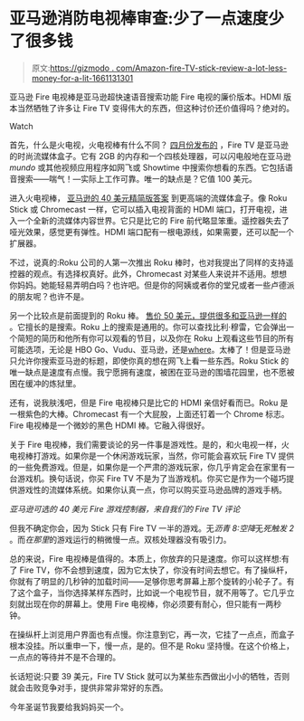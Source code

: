# 亚马逊消防电视棒审查:少了一点速度少了很多钱

> 原文:[https://gizmodo . com/Amazon-fire-TV-stick-review-a-lot-less-money-for-a-lit-1661131301](https://gizmodo.com/amazon-fire-tv-stick-review-a-lot-less-money-for-a-lit-1661131301)

亚马逊 Fire 电视棒是亚马逊超快速语音搜索功能 Fire 电视的廉价版本。HDMI 版本当然牺牲了许多让 Fire TV 变得伟大的东西，但这种讨价还价值得吗？绝对的。

Watch

首先，什么是火电视，火电视棒有什么不同？ [四月份发布的](https://gizmodo.com/amazon-fire-tv-review-a-fast-ride-thatll-cost-you-1557714336) ，Fire TV 是亚马逊的时尚流媒体盒子。它有 2GB 的内存和一个四核处理器，可以闪电般地在亚马逊 *mundo* 或其他视频应用程序如网飞或 Showtime 中搜索你想看的东西。它包括语音搜索——喘气！—实际上工作可靠。唯一的缺点是？它值 100 美元。

进入火电视棒， [亚马逊的 40 美元精简版答案](https://www.amazon.com/dp/B00GDQ0RMG?asc_campaign=InlineText&asc_refurl=https://gizmodo.com/amazon-fire-tv-stick-review-a-lot-less-money-for-a-lit-1661131301&asc_source=&linkCode=ogi&psc=1&smid=ATVPDKIKX0DER&tag=kinjagizmodolink-20&th=1) 到更高端的流媒体盒子。像 Roku Stick 或 Chromecast 一样，它可以插入电视背面的 HDMI 端口，打开电视，进入一个全新的流媒体内容世界。它只是比它的 Fire 前代略显笨重。遥控器失去了哑光效果，感觉更有弹性。HDMI 端口配有一根电源线，如果需要，还可以配一个扩展器。

不过，说真的:Roku 公司的人第一次推出 Roku 棒时，也对我提出了同样的支持遥控器的观点。有选择权真好。此外，Chromecast 对某些人来说并不适用。想想你妈妈。她能轻易弄明白吗？也许吧。但是你的阿姨或者你的堂兄或者一些卢德派的朋友呢？也许不是。

另一个比较点是前面提到的 Roku 棒。 [售价 50 美元，提供很多和亚马逊一样的](https://gizmodo.com/roku-streaming-stick-review-a-50-wonder-and-your-tvs-1552979170) 。它擅长的是搜索。Roku 上的搜索是通用的。你可以查找比利·穆雷，它会弹出一个简短的简历和他所有你可以观看的节目，以及你在 Roku 上观看这些节目的所有可能选项，无论是 HBO Go、Vudu、亚马逊，还是[where](http://gizmodo.com/streaming-device-showdown-who-wins-the-battle-for-your-1537850412)。太棒了！但是亚马逊只允许你搜索亚马逊的标题，即使你真的想在网飞上看一些东西。Roku Stick 的唯一缺点是速度有点慢。我宁愿拥有速度，被困在亚马逊的围墙花园里，也不愿被困在缓冲的炼狱里。

还有，说我肤浅吧，但是 Fire 电视棒只是比它的 HDMI 亲信好看而已。Roku 是一根紫色的大棒。Chromecast 有一个大屁股，上面还钉着一个 Chrome 标志。Fire 电视棒是一个微妙的黑色 HDMI 棒。它融入得很好。

关于 Fire 电视棒，我们需要谈论的另一件事是游戏性。是的，和火电视一样，火电视棒打游戏。如果你是一个休闲游戏玩家，当然，你可能会喜欢玩 Fire TV 提供的一些免费游戏。但是，如果你是一个严肃的游戏玩家，你几乎肯定会在家里有一台游戏机。换句话说，你买 Fire TV 不是为了当游戏机。你买它是作为一个碰巧提供游戏性的流媒体系统。如果你认真一点，你可以购买亚马逊品牌的游戏手柄。

*亚马逊可选的 40 美元 Fire 游戏控制器，来自我们的 Fire TV 评论*

但我不确定你会，因为 Stick 只有 Fire TV 一半的游戏。无*沥青 8:空降*无*死触发 2* 。而*在那里*的游戏运行的稍微慢一点。双核处理器没有吸引力。

总的来说，Fire 电视棒是值得的。本质上，你放弃的只是速度。你可以这样想:有了 Fire TV，你不会想到速度，因为它太快了，你没有时间去想它。有了操纵杆，你就有了明显的几秒钟的加载时间——足够你思考屏幕上那个旋转的小轮子了。有了这个盒子，当你选择某样东西时，比如说一个电视节目，就不用等了。它几乎立刻就出现在你的屏幕上。使用 Fire 电视棒，你必须要有耐心，但只能有一两秒钟。

在操纵杆上浏览用户界面也有点慢。你注意到它，再一次，它挂了一点点，而盒子根本没挂。所以重申一下，慢一点，是的。但不是 Roku 坚持慢。在这个价格上，一点点的等待并不是不合理的。

长话短说:只要 39 美元，Fire TV Stick 就可以为某些东西做出小小的牺牲，否则就会击败竞争对手，提供非常非常好的东西。

今年圣诞节我要给我妈妈买一个。